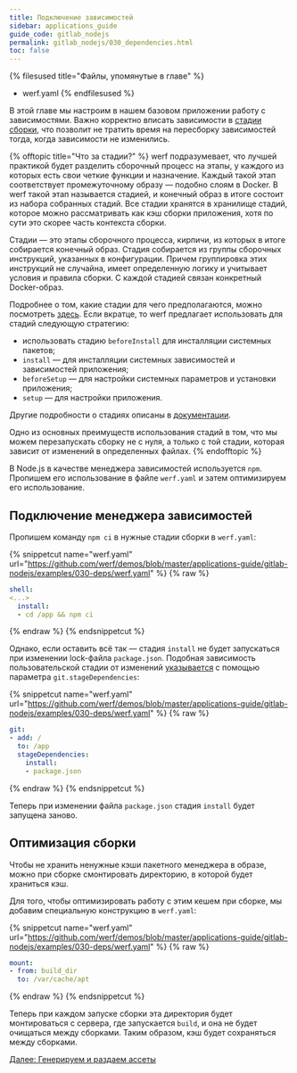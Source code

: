```yaml
---
title: Подключение зависимостей
sidebar: applications_guide
guide_code: gitlab_nodejs
permalink: gitlab_nodejs/030_dependencies.html
toc: false
---
```


{% filesused title="Файлы, упомянутые в главе" %}
- werf.yaml
{% endfilesused %}

В этой главе мы настроим в нашем базовом приложении работу с зависимостями. Важно корректно вписать зависимости в [стадии сборки](https://ru.werf.io/documentation/reference/stages_and_images.html), что позволит не тратить время на пересборку зависимостей тогда, когда зависимости не изменились.

{% offtopic title="Что за стадии?" %}
werf подразумевает, что лучшей практикой будет разделить сборочный процесс на этапы, у каждого из которых есть свои четкие функции и назначение. Каждый такой этап соответствует промежуточному образу — подобно слоям в Docker. В werf такой этап называется стадией, и конечный образ в итоге состоит из набора собранных стадий. Все стадии хранятся в хранилище стадий, которое можно рассматривать как кэш сборки приложения, хотя по сути это скорее часть контекста сборки.

Стадии — это этапы сборочного процесса, кирпичи, из которых в итоге собирается конечный образ. Стадия собирается из группы сборочных инструкций, указанных в конфигурации. Причем группировка этих инструкций не случайна, имеет определенную логику и учитывает условия и правила сборки. С каждой стадией связан конкретный Docker-образ.

Подробнее о том, какие стадии для чего предполагаются, можно посмотреть [здесь](https://ru.werf.io/documentation/reference/stages_and_images.html). Если вкратце, то werf предлагает использовать для стадий следующую стратегию:

*   использовать стадию `beforeInstall` для инсталляции системных пакетов;
*   `install` — для инсталляции системных зависимостей и зависимостей приложения;
*   `beforeSetup` — для настройки системных параметров и установки приложения;
*   `setup` — для настройки приложения.

Другие подробности о стадиях описаны в [документации](https://ru.werf.io/documentation/configuration/stapel_image/assembly_instructions.html).

Одно из основных преимуществ использования стадий в том, что мы можем перезапускать сборку не с нуля, а только с той стадии, которая зависит от изменений в определенных файлах.
{% endofftopic %}

В Node.js в качестве менеджера зависимостей используется `npm`. Пропишем его использование в файле `werf.yaml` и затем оптимизируем его использование.

## Подключение менеджера зависимостей

Пропишем команду `npm ci` в нужные стадии сборки в `werf.yaml`:

{% snippetcut name="werf.yaml" url="https://github.com/werf/demos/blob/master/applications-guide/gitlab-nodejs/examples/030-deps/werf.yaml" %}
{% raw %}
```yaml
shell:
<...>
  install:
  - cd /app && npm ci
```
{% endraw %}
{% endsnippetcut %}

Однако, если оставить всё так — стадия `install` не будет запускаться при изменении lock-файла `package.json`. Подобная зависимость пользовательской стадии от изменений [указывается](https://ru.werf.io/documentation/configuration/stapel_image/assembly_instructions.html#%D0%B7%D0%B0%D0%B2%D0%B8%D1%81%D0%B8%D0%BC%D0%BE%D1%81%D1%82%D1%8C-%D0%BE%D1%82-%D0%B8%D0%B7%D0%BC%D0%B5%D0%BD%D0%B5%D0%BD%D0%B8%D0%B9-%D0%B2-git-%D1%80%D0%B5%D0%BF%D0%BE%D0%B7%D0%B8%D1%82%D0%BE%D1%80%D0%B8%D0%B8) с помощью параметра `git.stageDependencies`:

{% snippetcut name="werf.yaml" url="https://github.com/werf/demos/blob/master/applications-guide/gitlab-nodejs/examples/030-deps/werf.yaml" %}
{% raw %}
```yaml
git:
- add: /
  to: /app
  stageDependencies:
    install:
    - package.json
```
{% endraw %}
{% endsnippetcut %}

Теперь при изменении файла `package.json` стадия `install` будет запущена заново.

## Оптимизация сборки

Чтобы не хранить ненужные кэши пакетного менеджера в образе, можно при сборке смонтировать директорию, в которой будет храниться кэш.

Для того, чтобы оптимизировать работу с этим кешем при сборке, мы добавим специальную конструкцию в `werf.yaml`:

{% snippetcut name="werf.yaml" url="https://github.com/werf/demos/blob/master/applications-guide/gitlab-nodejs/examples/030-deps/werf.yaml" %}
{% raw %}
```yaml
mount:
- from: build_dir
  to: /var/cache/apt
```
{% endraw %}
{% endsnippetcut %}

Теперь при каждом запуске сборки эта директория будет монтироваться с сервера, где запускается `build`, и она не будет очищаться между сборками. Таким образом, кэш будет сохраняться между сборками.

<div>
    <a href="040_assets.html" class="nav-btn">Далее: Генерируем и раздаем ассеты</a>
</div>
